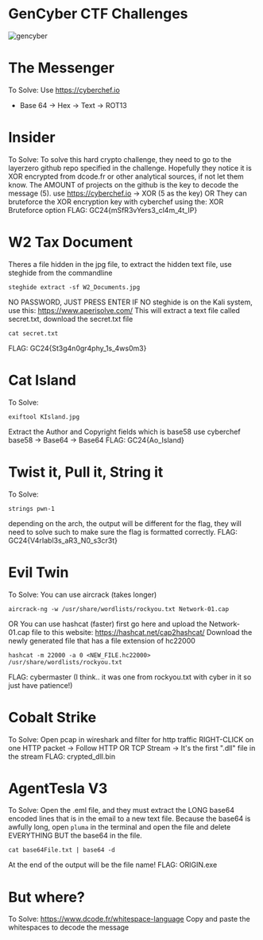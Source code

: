 # GenCyber CTF Challenges

![gencyber](https://github.com/CharlesTheGreat77/GenCyber-CTFs/assets/27988707/c24e99db-123d-4cb4-8b39-6175fe19ad12)

# The Messenger
To Solve:
Use https://cyberchef.io
- Base 64 -> Hex -> Text -> ROT13

# Insider
To Solve:
To solve this hard crypto challenge, they need to go to the layerzero github repo specified in the challenge.
Hopefully they notice it is XOR encrypted from dcode.fr or other analytical sources, if not let them know. 
The AMOUNT of projects on the github is the key to decode the message (5). 
use https://cyberchef.io
-> XOR (5 as the key)
OR
They can bruteforce the XOR encryption key with cyberchef using the:
XOR Bruteforce option
FLAG: GC24{mSfR3vYers3_cl4m_4t_IP}


# W2 Tax Document
Theres a file hidden in the jpg file, to extract the hidden text file, use steghide from the commandline
```
steghide extract -sf W2_Documents.jpg 
```
NO PASSWORD, JUST PRESS ENTER
IF NO steghide is on the Kali system, use this:
https://www.aperisolve.com/
This will extract a text file called secret.txt, download the secret.txt file
```
cat secret.txt
```
FLAG: GC24{St3g4n0gr4phy_1s_4ws0m3}

# Cat Island
To Solve:
```
exiftool KIsland.jpg
```
Extract the Author and Copyright fields which is base58
use cyberchef
base58 -> Base64 -> Base64
FLAG: GC24{Ao_Island}


# Twist it, Pull it, String it
To Solve:
```
strings pwn-1
```
depending on the arch, the output will be different for the flag, they will need to solve such to make sure the flag is formatted correctly.
FLAG: GC24{V4rIabl3s_aR3_N0_s3cr3t}


# Evil Twin
To Solve:
You can use aircrack (takes longer)
```
aircrack-ng -w /usr/share/wordlists/rockyou.txt Network-01.cap
```
OR
You can use hashcat (faster)
first go here and upload the Network-01.cap file to this website:
https://hashcat.net/cap2hashcat/
Download the newly generated file that has a file extension of hc22000
```
hashcat -m 22000 -a 0 <NEW_FILE.hc22000> /usr/share/wordlists/rockyou.txt
```
FLAG: cybermaster (I think.. it was one from rockyou.txt with cyber in it so just have patience!)

# Cobalt Strike
To Solve:
Open pcap in wireshark and filter for http traffic
RIGHT-CLICK on one HTTP packet -> Follow HTTP OR TCP Stream -> It's the first ".dll" file in the stream
FLAG: crypted_dll.bin


# AgentTesla V3
To Solve:
Open the .eml file, and they must extract the LONG base64 encoded lines that is in the email to a new text file.
Because the base64 is awfully long, open ```pluma``` in the terminal and open the file and delete EVERYTHING BUT the base64 in the file.
```
cat base64File.txt | base64 -d 
```
At the end of the output will be the file name!
FLAG: ORIGIN.exe

# But where?
To Solve:
https://www.dcode.fr/whitespace-language
Copy and paste the whitespaces to decode the message 



